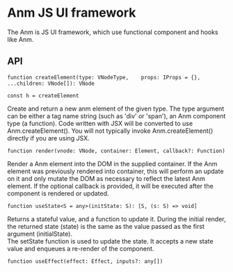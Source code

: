# Anm JS UI framework

The Anm is JS UI framework, which use functional component and hooks like Anm. 

## API
 
`function createElement(type: VNodeType,	props: IProps = {},	...children: VNode[]): VNode`

`const h = createElement`

Create and return a new anm element of the given type. 
The type argument can be either a tag name string (such as 'div' or 'span'), an Anm component type (a function).
Code written with JSX will be converted to use Anm.createElement().
You will not typically invoke Anm.createElement() directly if you are using JSX. 

`function render(vnode: VNode, container: Element, callback?: Function)`

Render a Anm element into the DOM in the supplied container.
If the Anm element was previously rendered into container, this will perform an update on it and only mutate the DOM as necessary to reflect the latest Anm element.
If the optional callback is provided, it will be executed after the component is rendered or updated.

`function useState<S = any>(initState: S): [S, (s: S) => void]`

Returns a stateful value, and a function to update it. 
During the initial render, the returned state (state) is the same as the value passed as the first argument (initialState).  
The setState function is used to update the state. It accepts a new state value and enqueues a re-render of the component.

`function useEffect(effect: Effect, inputs?: any[])`

